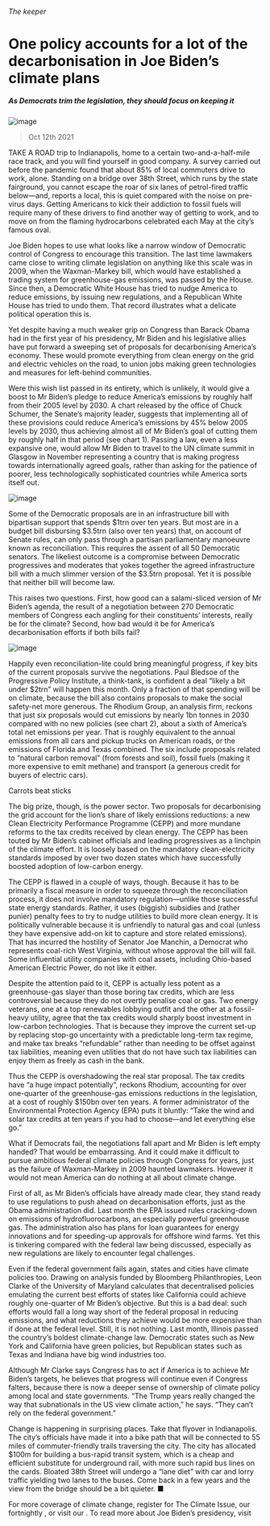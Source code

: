 ###### The keeper
# One policy accounts for a lot of the decarbonisation in Joe Biden’s climate plans 
##### As Democrats trim the legislation, they should focus on keeping it 
![image](images/20211016_usp001_1.jpg) 
> Oct 12th 2021 
TAKE A ROAD trip to Indianapolis, home to a certain two-and-a-half-mile race track, and you will find yourself in good company. A survey carried out before the pandemic found that about 85% of local commuters drive to work, alone. Standing on a bridge over 38th Street, which runs by the state fairground, you cannot escape the roar of six lanes of petrol-fired traffic below—and, reports a local, this is quiet compared with the noise on pre-virus days. Getting Americans to kick their addiction to fossil fuels will require many of these drivers to find another way of getting to work, and to move on from the flaming hydrocarbons celebrated each May at the city’s famous oval.
Joe Biden hopes to use what looks like a narrow window of Democratic control of Congress to encourage this transition. The last time lawmakers came close to writing climate legislation on anything like this scale was in 2009, when the Waxman-Markey bill, which would have established a trading system for greenhouse-gas emissions, was passed by the House. Since then, a Democratic White House has tried to nudge America to reduce emissions, by issuing new regulations, and a Republican White House has tried to undo them. That record illustrates what a delicate political operation this is.

Yet despite having a much weaker grip on Congress than Barack Obama had in the first year of his presidency, Mr Biden and his legislative allies have put forward a sweeping set of proposals for decarbonising America’s economy. These would promote everything from clean energy on the grid and electric vehicles on the road, to union jobs making green technologies and measures for left-behind communities.
Were this wish list passed in its entirety, which is unlikely, it would give a boost to Mr Biden’s pledge to reduce America’s emissions by roughly half from their 2005 level by 2030. A chart released by the office of Chuck Schumer, the Senate’s majority leader, suggests that implementing all of these provisions could reduce America’s emissions by 45% below 2005 levels by 2030, thus achieving almost all of Mr Biden’s goal of cutting them by roughly half in that period (see chart 1). Passing a law, even a less expansive one, would allow Mr Biden to travel to the UN climate summit in Glasgow in November representing a country that is making progress towards internationally agreed goals, rather than asking for the patience of poorer, less technologically sophisticated countries while America sorts itself out.
![image](images/20211016_USC650.png) 

Some of the Democratic proposals are in an infrastructure bill with bipartisan support that spends $1trn over ten years. But most are in a budget bill disbursing $3.5trn (also over ten years) that, on account of Senate rules, can only pass through a partisan parliamentary manoeuvre known as reconciliation. This requires the assent of all 50 Democratic senators. The likeliest outcome is a compromise between Democratic progressives and moderates that yokes together the agreed infrastructure bill with a much slimmer version of the $3.5trn proposal. Yet it is possible that neither bill will become law.
This raises two questions. First, how good can a salami-sliced version of Mr Biden’s agenda, the result of a negotiation between 270 Democratic members of Congress each angling for their constituents’ interests, really be for the climate? Second, how bad would it be for America’s decarbonisation efforts if both bills fail?
![image](images/20211016_USC646.png) 

Happily even reconciliation-lite could bring meaningful progress, if key bits of the current proposals survive the negotiations. Paul Bledsoe of the Progressive Policy Institute, a think-tank, is confident a deal “likely a bit under $2trn” will happen this month. Only a fraction of that spending will be on climate, because the bill also contains proposals to make the social safety-net more generous. The Rhodium Group, an analysis firm, reckons that just six proposals would cut emissions by nearly 1bn tonnes in 2030 compared with no new policies (see chart 2), about a sixth of America’s total net emissions per year. That is roughly equivalent to the annual emissions from all cars and pickup trucks on American roads, or the emissions of Florida and Texas combined. The six include proposals related to “natural carbon removal” (from forests and soil), fossil fuels (making it more expensive to emit methane) and transport (a generous credit for buyers of electric cars).
Carrots beat sticks
The big prize, though, is the power sector. Two proposals for decarbonising the grid account for the lion’s share of likely emissions reductions: a new Clean Electricity Performance Programme (CEPP) and more mundane reforms to the tax credits received by clean energy. The CEPP has been touted by Mr Biden’s cabinet officials and leading progressives as a linchpin of the climate effort. It is loosely based on the mandatory clean-electricity standards imposed by over two dozen states which have successfully boosted adoption of low-carbon energy.
The CEPP is flawed in a couple of ways, though. Because it has to be primarily a fiscal measure in order to squeeze through the reconciliation process, it does not involve mandatory regulation—unlike those successful state energy standards. Rather, it uses (biggish) subsidies and (rather punier) penalty fees to try to nudge utilities to build more clean energy. It is politically vulnerable because it is unfriendly to natural gas and coal (unless they have expensive add-on kit to capture and store related emissions). That has incurred the hostility of Senator Joe Manchin, a Democrat who represents coal-rich West Virginia, without whose approval the bill will fail. Some influential utility companies with coal assets, including Ohio-based American Electric Power, do not like it either.
Despite the attention paid to it, CEPP is actually less potent as a greenhouse-gas slayer than those boring tax credits, which are less controversial because they do not overtly penalise coal or gas. Two energy veterans, one at a top renewables lobbying outfit and the other at a fossil-heavy utility, agree that the tax credits would sharply boost investment in low-carbon technologies. That is because they improve the current set-up by replacing stop-go uncertainty with a predictable long-term tax regime, and make tax breaks “refundable” rather than needing to be offset against tax liabilities, meaning even utilities that do not have such tax liabilities can enjoy them as freely as cash in the bank.
Thus the CEPP is overshadowing the real star proposal. The tax credits have “a huge impact potentially”, reckons Rhodium, accounting for over one-quarter of the greenhouse-gas emissions reductions in the legislation, at a cost of roughly $150bn over ten years. A former administrator of the Environmental Protection Agency (EPA) puts it bluntly: “Take the wind and solar tax credits at ten years if you had to choose—and let everything else go.”
What if Democrats fail, the negotiations fall apart and Mr Biden is left empty handed? That would be embarrassing. And it could make it difficult to pursue ambitious federal climate policies through Congress for years, just as the failure of Waxman-Markey in 2009 haunted lawmakers. However it would not mean America can do nothing at all about climate change.
First of all, as Mr Biden’s officials have already made clear, they stand ready to use regulations to push ahead on decarbonisation efforts, just as the Obama administration did. Last month the EPA issued rules cracking-down on emissions of hydrofluorocarbons, an especially powerful greenhouse gas. The administration also has plans for loan guarantees for energy innovations and for speeding-up approvals for offshore wind farms. Yet this is tinkering compared with the federal law being discussed, especially as new regulations are likely to encounter legal challenges.
Even if the federal government fails again, states and cities have climate policies too. Drawing on analysis funded by Bloomberg Philanthropies, Leon Clarke of the University of Maryland calculates that decentralised policies emulating the current best efforts of states like California could achieve roughly one-quarter of Mr Biden’s objective. But this is a bad deal: such efforts would fall a long way short of the federal proposal in reducing emissions, and what reductions they achieve would be more expensive than if done at the federal level. Still, it is not nothing. Last month, Illinois passed the country’s boldest climate-change law. Democratic states such as New York and California have green policies, but Republican states such as Texas and Indiana have big wind industries too.
Although Mr Clarke says Congress has to act if America is to achieve Mr Biden’s targets, he believes that progress will continue even if Congress falters, because there is now a deeper sense of ownership of climate policy among local and state governments. “The Trump years really changed the way that subnationals in the US view climate action,” he says. “They can’t rely on the federal government.”
Change is happening in surprising places. Take that flyover in Indianapolis. The city’s officials have made it into a bike path that will be connected to 55 miles of commuter-friendly trails traversing the city. The city has allocated $100m for building a bus-rapid transit system, which is a cheap and efficient substitute for underground rail, with more such rapid bus lines on the cards. Bloated 38th Street will undergo a “lane diet” with car and lorry traffic yielding two lanes to the buses. Come back in a few years and the view from the bridge should be a bit quieter. ■
For more coverage of climate change, register for The Climate Issue, our fortnightly , or visit our . To read more about Joe Biden’s presidency, visit 
